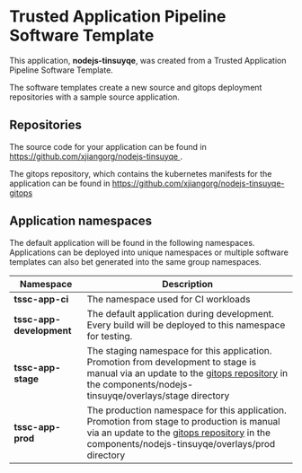 # Trusted Application Pipeline Software Template

This application, **nodejs-tinsuyqe**, was created from a Trusted Application Pipeline Software Template.

The software templates create a new source and gitops deployment repositories with a sample source application. 

## Repositories

The source code for your application can be found in [https://github.com/xjiangorg/nodejs-tinsuyqe ](https://github.com/xjiangorg/nodejs-tinsuyqe ).
 
The gitops repository, which contains the kubernetes manifests for the application can be found in 
[https://github.com/xjiangorg/nodejs-tinsuyqe-gitops ](https://github.com/xjiangorg/nodejs-tinsuyqe-gitops ) 

## Application namespaces 

The default application will be found in the following namespaces. Applications can be deployed into unique namespaces or multiple software templates can also bet generated into the same group namespaces.  

|  Namespace   |  Description   |  
| -------- | -------- |
| **tssc-app-ci** | The namespace used for CI workloads |
| **tssc-app-development** | The default application during development. Every build will be deployed to this namespace for testing. |
| **tssc-app-stage** | The staging namespace for this application. Promotion from development to stage is manual via an update to the [gitops repository](https://github.com/xjiangorg/nodejs-tinsuyqe-gitops ) in the components/nodejs-tinsuyqe/overlays/stage directory |
| **tssc-app-prod** | The production namespace for this application. Promotion from stage to production is manual via an update to the [gitops repository](https://github.com/xjiangorg/nodejs-tinsuyqe-gitops ) in the components/nodejs-tinsuyqe/overlays/prod directory |